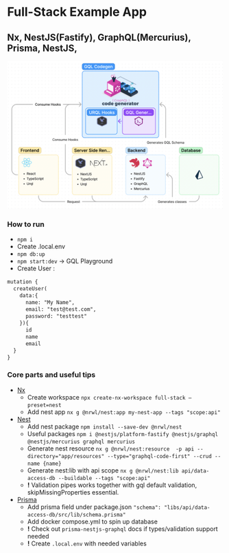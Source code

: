 # Full-Stack Example App
## Nx, NestJS(Fastify), GraphQL(Mercurius), Prisma, NestJS, 

![alt text](https://github.com/hoqua/full-stack/blob/part-1-backend/tools/readme/schema.png?raw=true)

### How to run

- `npm i`
- Create .local.env
- `npm db:up`
- `npm start:dev` -> GQL Playground
- Create User :
```
mutation {
  createUser(
    data:{
      name: "My Name", 
      email: "test@test.com", 
      password: "testtest"
    }){
      id
      name
      email
  }
}
```

### Core parts and useful tips
- [Nx](https://nx.dev/getting-started/intro)
  - Create workspace `npx create-nx-workspace full-stack —preset=nest`
  - Add nest app `nx g @nrwl/nest:app my-nest-app --tags "scope:api"`
- [Nest](https://nestjs.com)
  - Add nest package `npm install --save-dev @nrwl/nest`
  - Useful packages `npm i @nestjs/platform-fastify @nestjs/graphql @nestjs/mercurius graphql mercurius`
  - Generate nest resource `nx g @nrwl/nest:resource  -p api --directory="app/resources" --type="graphql-code-first" --crud --name {name}`
  - Generate nest:lib with api scope `nx g @nrwl/nest:lib api/data-access-db --buildable --tags "scope:api"`
  - **!** Validation pipes works together with gql default validation, skipMissingProperties essential.
- [Prisma](https://www.prisma.io/docs/)
  - Add prisma field under package.json `"schema": "libs/api/data-access-db/src/lib/schema.prisma"`
  - Add docker compose.yml to spin up database
  - **!** Check out `prisma-nestjs-graphql` docs if types/validation support needed
  - **!** Create `.local.env` with needed variables
